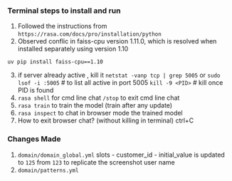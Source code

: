 ### Terminal steps to install and run

1. Followed the instructions from `https://rasa.com/docs/pro/installation/python`
2. Observed conflic in faiss-cpu version 1.11.0, which is resolved when installed separately using version 1.10

`uv pip install faiss-cpu==1.10`

3. if server already active , kill it
`netstat -vanp tcp | grep 5005` or `sudo lsof -i :5005` # to list all active in port 5005
`kill -9 <PID>` # kill once PID is found
4. `rasa shell` for cmd line chat
`/stop` to exit cmd line chat
5. `rasa train` to train the model (train after any update)
6. `rasa inspect` to chat in browser mode the trained model
7. How to exit browser chat? (without killing in terminal) ctrl+C 

### Changes Made
1. `domain/domain_global.yml` slots - customer_id - initial_value is updated to `125` from `123` to replicate the screenshot user name
2. `domain/patterns.yml`
